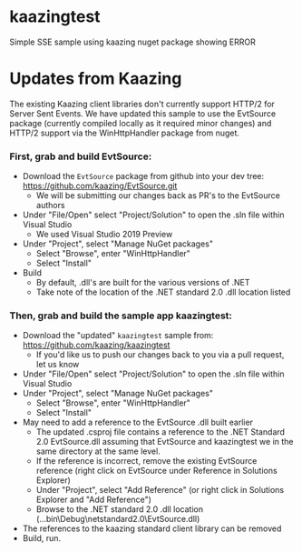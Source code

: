 # kaazingtest
Simple SSE sample using kaazing nuget package showing ERROR

# Updates from Kaazing

The existing Kaazing client libraries don't currently support HTTP/2 for Server Sent Events.  We have updated this sample
to use the EvtSource package (currently compiled locally as it required minor changes) and HTTP/2 support via the WinHttpHandler package from nuget.

### First, grab and build EvtSource:

* Download the `EvtSource` package from github into your dev tree: https://github.com/kaazing/EvtSource.git
    * We will be submitting our changes back as PR's to the EvtSource authors
* Under "File/Open" select "Project/Solution" to open the .sln file within Visual Studio
    * We used Visual Studio 2019 Preview
* Under "Project", select "Manage NuGet packages"
    * Select "Browse", enter "WinHttpHandler"
    * Select "Install"
* Build
    * By default, .dll's are built for the various versions of .NET
    * Take note of the location of the .NET standard 2.0 .dll location listed

### Then, grab and build the sample app kaazingtest:

* Download the "updated" `kaazingtest` sample from: https://github.com/kaazing/kaazingtest
    * If you'd like us to push our changes back to you via a pull request, let us know
* Under "File/Open" select "Project/Solution" to open the .sln file within Visual Studio
* Under "Project", select "Manage NuGet packages"
    * Select "Browse", enter "WinHttpHandler"
    * Select "Install"
* May need to add a reference to the EvtSource .dll built earlier
    * The updated .csproj file contains a reference to the .NET Standard 2.0 EvtSource.dll assuming that EvtSource and kaazingtest we in the same directory at the same level.
    * If the reference is incorrect, remove the existing EvtSource reference (right click on EvtSource under Reference in Solutions Explorer)
    * Under "Project", select "Add Reference" (or right click in Solutions Explorer and "Add Reference")
    * Browse to the .NET standard 2.0 .dll location (...bin\Debug\netstandard2.0\EvtSource.dll)
* The references to the kaazing standard client library can be removed
* Build, run.
